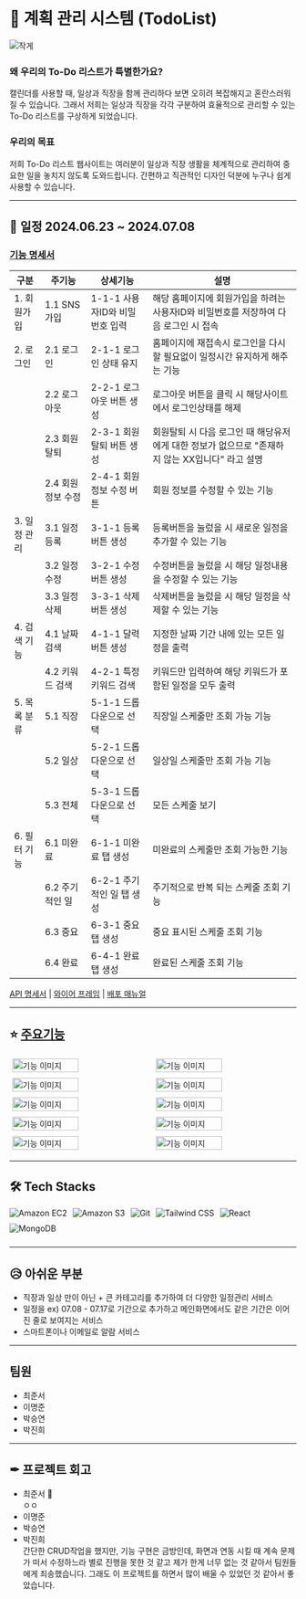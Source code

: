 # 📝 계획 관리 시스템 (TodoList)

![작게](https://github.com/myqkq111/todo-project-backend/assets/169429248/9eae1bd4-9fe3-4cdd-9fc8-95e800ed50da)

### 왜 우리의 To-Do 리스트가 특별한가요?
<p> 캘린더를 사용할 때, 일상과 직장을 함께 관리하다 보면 오히려 복잡해지고 혼란스러워질 수 있습니다. 그래서 저희는 일상과 직장을 각각 구분하여 효율적으로 관리할 수 있는 To-Do 리스트를 구상하게 되었습니다.</p>

### 우리의 목표

<p>저희 To-Do 리스트 웹사이트는 여러분이 일상과 직장 생활을 체계적으로 관리하여 중요한 일을 놓치지 않도록 도와드립니다. 간편하고 직관적인 디자인 덕분에 누구나 쉽게 사용할 수 있습니다.</p>

----

## 📅 일정 2024.06.23 ~ 2024.07.08

### [기능 명세서](산출물/기능명세서.pdf)

| 구분             | 주기능    | 상세기능                     | 설명                                                                 |
|------------------------------|-----------|------------------------------|----------------------------------------------------------------------|
| 1. 회원가입     | 1.1 SNS 가입 | 1-1-1 사용자ID와 비밀번호 입력   | 해당 홈페이지에 회원가입을 하려는 사용자ID와 비밀번호를 저장하여 다음 로그인 시 접속 |
| 2. 로그인       | 2.1 로그인 | 2-1-1 로그인 상태 유지        | 홈페이지에 재접속시 로그인을 다시 할 필요없이 일정시간 유지하게 해주는 기능          |
|                 | 2.2 로그아웃 | 2-2-1 로그아웃 버튼 생성    | 로그아웃 버튼을 클릭 시 해당사이트에서 로그인상태를 해제                             |
|                 | 2.3 회원탈퇴 | 2-3-1 회원탈퇴 버튼 생성    | 회원탈퇴 시 다음 로그인 때 해당유저에게 대한 정보가 없으므로 "존재하지 않는 XX입니다" 라고 설명 |
|                 | 2.4 회원 정보 수정 | 2-4-1 회원 정보 수정 버튼 | 회원 정보를 수정할 수 있는 기능                                                 |
| 3. 일정 관리    | 3.1 일정 등록 | 3-1-1 등록버튼 생성         | 등록버튼을 눌렀을 시 새로운 일정을 추가할 수 있는 기능                            |
|                 | 3.2 일정 수정 | 3-2-1 수정버튼 생성         | 수정버튼을 눌렀을 시 해당 일정내용을 수정할 수 있는 기능                            |
|                 | 3.3 일정 삭제 | 3-3-1 삭제버튼 생성         | 삭제버튼을 눌렀을 시 해당 일정을 삭제할 수 있는 기능                               |
| 4. 검색 기능    | 4.1 날짜 검색 | 4-1-1 달력버튼 생성         | 지정한 날짜 기간 내에 있는 모든 일정을 출력                                    |
|                 | 4.2 키워드 검색 | 4-2-1 특정 키워드 검색    | 키워드만 입력하여 해당 키워드가 포함된 일정을 모두 출력                       |
| 5. 목록 분류    | 5.1 직장     | 5-1-1 드롭다운으로 선택     | 직장일 스케줄만 조회 가능 기능                                              |
|                 | 5.2 일상     | 5-2-1 드롭다운으로 선택     | 일상일 스케줄만 조회 가능 기능                                              |
|                 | 5.3 전체     | 5-3-1 드롭다운으로 선택     | 모든 스케줄 보기                                                        |
| 6. 필터 기능    | 6.1 미완료   | 6-1-1 미완료 탭 생성         | 미완료의 스케줄만 조회 가능한 기능                                           |
|                 | 6.2 주기적인 일 | 6-2-1 주기적인 일 탭 생성 | 주기적으로 반복 되는 스케줄 조회 기능                                    |
|                 | 6.3 중요     | 6-3-1 중요 탭 생성          | 중요 표시된 스케줄 조회 기능                                             |
|                 | 6.4 완료     | 6-4-1 완료 탭 생성          | 완료된 스케줄 조회 기능                                                   |




  [API 명세서](산출물/6.23%20계획서.pdf)  |  [와이어 프레임](산출물/06.26%20수정%20된%20디자인.pdf)  |  [배포 매뉴얼](산출물/06.27%20수정된%20계획.pdf)

----

## ⭐ [주요기능](산출물/주요기능.pdf)
<div style="display: flex; flex-wrap: wrap; justify-content: flex-start;">
  <img src="https://github.com/myqkq111/todo-project-backend/assets/169429248/b0a81793-e6fd-4b36-847f-1be79e7e382c" alt="기능 이미지" style="width: 48%; margin: 1%;">
  <img src="https://github.com/myqkq111/todo-project-backend/assets/169429248/f8815263-bb16-4063-9d2a-af077e8f4a10" alt="기능 이미지" style="width: 48%; margin: 1%;">
  <img src="https://github.com/myqkq111/todo-project-backend/assets/169429248/642f6a9f-06d5-4233-a0b9-68528f57b18b" alt="기능 이미지" style="width: 48%; margin: 1%;">
  <img src="https://github.com/myqkq111/todo-project-backend/assets/169429248/8af79029-d880-4892-a5a4-11044bce0eff" alt="기능 이미지" style="width: 48%; margin: 1%;">
  <img src="https://github.com/myqkq111/todo-project-backend/assets/169429248/f6bce8c9-b022-4699-9a4a-bdb164d7ca05" alt="기능 이미지" style="width: 48%; margin: 1%;">
  <img src="https://github.com/myqkq111/todo-project-backend/assets/169429248/ae5682b8-58e9-44c9-878f-9ff08d5de392" alt="기능 이미지" style="width: 48%; margin: 1%;">
  <img src="https://github.com/myqkq111/todo-project-backend/assets/169429248/b11d132d-147f-48f4-b2ea-0402468cece4" alt="기능 이미지" style="width: 48%; margin: 1%;">
  <img src="https://github.com/myqkq111/todo-project-backend/assets/169429248/3e5d7db8-2624-4ba4-9208-64ad753eb4dd" alt="기능 이미지" style="width: 48%; margin: 1%;">
  <img src="https://github.com/myqkq111/todo-project-backend/assets/169429248/78733d0e-fda1-469e-80df-dfd4e797f52f" alt="기능 이미지" style="width: 48%; margin: 1%;">
  <img src="https://github.com/myqkq111/todo-project-backend/assets/169429248/5993f801-7aed-459e-8bec-f8332418c22b" alt="기능 이미지" style="width: 48%; margin: 1%;">
</div>


----


## 🛠️ Tech Stacks

<div style="display: flex; flex-wrap: wrap;">
  <img src="https://img.shields.io/badge/Amazon%20S3-569A31?style=for-the-badge&logo=Amazon%20S3&logoColor=white" alt="Amazon EC2" style="margin-right: 10px; margin-bottom: 10px;">
  <img src="https://img.shields.io/badge/Amazon%20S3-569A31?style=for-the-badge&logo=Amazon%20S3&logoColor=white" alt="Amazon S3" style="margin-right: 10px; margin-bottom: 10px;">
  <img src="https://img.shields.io/badge/Git-F05032?style=for-the-badge&logo=Git&logoColor=white" alt="Git" style="margin-right: 10px; margin-bottom: 10px;">
  <img src="https://img.shields.io/badge/Tailwind%20CSS-06B6D4?style=for-the-badge&logo=Tailwind%20CSS&logoColor=white" alt="Tailwind CSS" style="margin-right: 10px; margin-bottom: 10px;">
  <img src="https://img.shields.io/badge/React-61DAFB?style=for-the-badge&logo=React&logoColor=white" alt="React" style="margin-right: 10px; margin-bottom: 10px;">
  <img src="https://img.shields.io/badge/MongoDB-47A248?style=for-the-badge&logo=MongoDB&logoColor=white" alt="MongoDB" style="margin-right: 10px; margin-bottom: 10px;">
</div>


----


## 😥 아쉬운 부분

<ul>
  <li>직장과 일상 만이 아닌 + 큰 카테고리를 추가하여 더 다양한 일정관리 서비스</li>
  <li>일정을 ex) 07.08 - 07.17로 기간으로 추가하고 메인화면에서도 같은 기간은 이어진 줄로 보여지는 서비스</li>
  <li>스마트폰이나 이메일로 알람 서비스</li>
</ul>


----


## 팀원

<ul>
  <li>최준서</li>
  <li>이명준</li>
  <li>박승연</li>
  <li>박진희</li>
</ul>

----

## ✒ 프로젝트 회고

<ul>
  <li>최준서 👑</li>
  ㅇㅇ
  <li>이명준</li>
  <li>박승연</li>
  <li>박진희</li>
  간단한 CRUD작업을 했지만, 기능 구현은 금방인데, 화면과 연동 시킬 때 계속 문제가 떠서 수정하느라 별로 진행을 못한 것 같고 제가 한게 너무 없는 것 같아서 팀원들에게 죄송했습니다. 그래도 이 프로젝트를 하면서 많이 배울 수 있었던 것 같아서 좋았습니다.
</ul>
